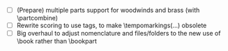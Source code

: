 - [ ] (Prepare) multiple parts support for woodwinds and brass (with \partcombine)
- [ ] Rewrite scoring to use tags, to make \tempomarkings(...) obsolete
- [ ] Big overhaul to adjust nomenclature and files/folders to the new use of \book rather than \bookpart